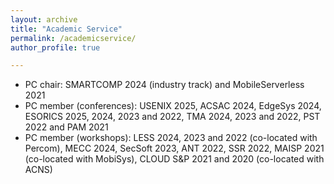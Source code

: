 ```yaml
---
layout: archive
title: "Academic Service"
permalink: /academicservice/
author_profile: true

---
```


* PC chair: SMARTCOMP 2024 (industry track) and MobileServerless 2021
* PC member (conferences): USENIX 2025, ACSAC 2024, EdgeSys 2024, ESORICS 2025, 2024, 2023 and 2022, TMA 2024, 2023 and 2022, PST 2022 and PAM 2021
* PC member (workshops): LESS 2024, 2023 and 2022 (co-located with Percom), MECC 2024, SecSoft 2023, ANT 2022, SSR 2022, MAISP 2021 (co-located with MobiSys), CLOUD S&P 2021 and 2020 (co-located with ACNS)

